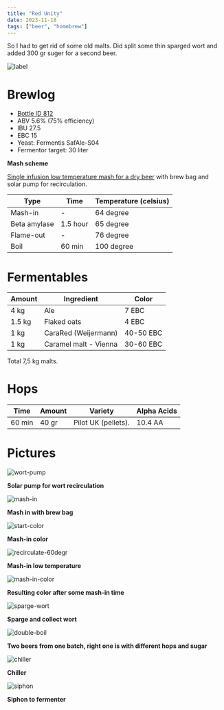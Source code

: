 ```yaml
---
title: "Red Unity"
date: 2023-11-18
tags: ["beer", "homebrew"]
---
```


So I had to get rid of some old malts. Did split some thin sparged wort and added 300 gr suger for a second beer. 

![label](/images/red-unity/label.png)

# Brewlog

- [Bottle ID 812](/post/beer-cellar/)
- ABV 5.6% (75% efficiency)
- IBU 27.5
- EBC 15
- Yeast: Fermentis SafAle-S04
- Fermentor target: 30 liter

**Mash scheme**

[Single infusion low temperature mash for a dry beer](https://beerandgardeningjournal.com/mash-method-i/) with brew bag and solar pump for recirculation.

| Type          | Time      | Temperature (celsius) |
| ------------- | --------- | --------------------- |
| Mash-in       | -         | 64 degree             |
| Beta amylase  | 1.5 hour  | 65 degree             |
| Flame-out     | -         | 76 degree             |
| Boil          | 60 min    | 100 degree            |

# Fermentables

| Amount     | Ingredient                         | Color      |
| ---------- | ---------------------------------- | ---------- |
| 4 kg       | Ale                                | 7 EBC      |
| 1.5 kg     | Flaked oats                        | 4 EBC      |
| 1 kg       | CaraRed (Weijermann)               | 40-50 EBC  |
| 1 kg       | Caramel malt - Vienna              | 30-60 EBC  |

Total 7,5 kg malts.

# Hops

| Time   | Amount | Variety                               | Alpha Acids |
| ------ | ------ | ------------------------------------- | ----------- |
| 60 min | 40 gr  | Pilot UK (pellets).                   | 10.4 AA     |

# Pictures

![wort-pump](/images/red-unity/IMG_5545.jpeg)

**Solar pump for wort recirculation**

![mash-in](/images/red-unity/IMG_5546.jpeg)

**Mash in with brew bag**

![start-color](/images/red-unity/IMG_5547.jpeg)

**Mash-in color**

![recirculate-60degr](/images/red-unity/IMG_5550.jpeg)

**Mash-in low temperature**

![mash-in-color](/images/red-unity/IMG_5555.jpeg)

**Resulting color after some mash-in time**

![sparge-wort](/images/red-unity/IMG_5558.jpeg)

**Sparge and collect wort**

![double-boil](/images/red-unity/IMG_5560.jpeg)

**Two beers from one batch, right one is with different hops and sugar**

![chiller](/images/red-unity/IMG_5561.jpeg)

**Chiller**

![siphon](/images/red-unity/IMG_5562.jpeg)

**Siphon to fermenter**
